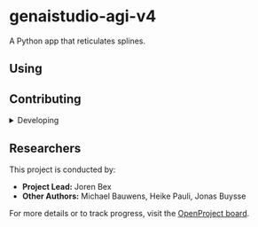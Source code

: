 # genaistudio-agi-v4

A Python app that reticulates splines.

## Using

## Contributing

<details>
<summary>Developing</summary>

- Run `poe` from within the development environment to print a list of [Poe the Poet](https://github.com/nat-n/poethepoet) tasks available to run on this project.
- Run `poetry add {package}` from within the development environment to install a run time dependency and add it to `pyproject.toml` and `poetry.lock`. Add `--group test` or `--group dev` to install a CI or development dependency, respectively.
- Run `poetry update` from within the development environment to upgrade all dependencies to the latest versions allowed by `pyproject.toml`.

</details>

## Researchers

This project is conducted by:

- **Project Lead:** Joren Bex
- **Other Authors:** Michael Bauwens, Heike Pauli, Jonas Buysse

For more details or to track progress, visit the [OpenProject board](https://ucll.openproject.com/projects/genai-studio/).
